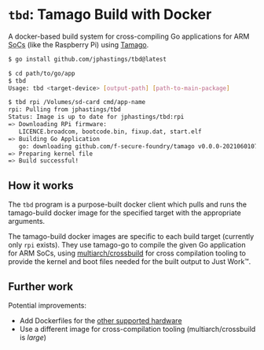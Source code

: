 # `tbd`: Tamago Build with Docker

A docker-based build system for cross-compiling Go applications for ARM <abbr title="System on a Chip">SoCs</abbr> (like the Raspberry Pi) using [Tamago](https://github.com/usbarmory/tamago-go).

```bash
$ go install github.com/jphastings/tbd@latest

$ cd path/to/go/app
$ tbd
Usage: tbd <target-device> [output-path] [path-to-main-package]

$ tbd rpi /Volumes/sd-card cmd/app-name
rpi: Pulling from jphastings/tbd
Status: Image is up to date for jphastings/tbd:rpi
=> Downloading RPi firmware:
   LICENCE.broadcom, bootcode.bin, fixup.dat, start.elf
=> Building Go Application
   go: downloading github.com/f-secure-foundry/tamago v0.0.0-20210601073428-3d51445fa773
=> Preparing kernel file
=> Build successful!
```

## How it works

The `tbd` program is a purpose-built docker client which pulls and runs the tamago-build docker image for the specified target with the appropriate arguments.

The tamago-build docker images are specific to each build target (currently only `rpi` exists). They use tamago-go to compile the given Go application for ARM SoCs, using [multiarch/crossbuild](https://github.com/multiarch/crossbuild) for cross compilation tooling to provide the kernel and boot files needed for the built output to Just Work™. 

## Further work

Potential improvements:

- Add Dockerfiles for the [other supported hardware](https://github.com/usbarmory/tamago#supported-hardware)
- Use a different image for cross-compilation tooling (multiarch/crossbuild is _large_)
